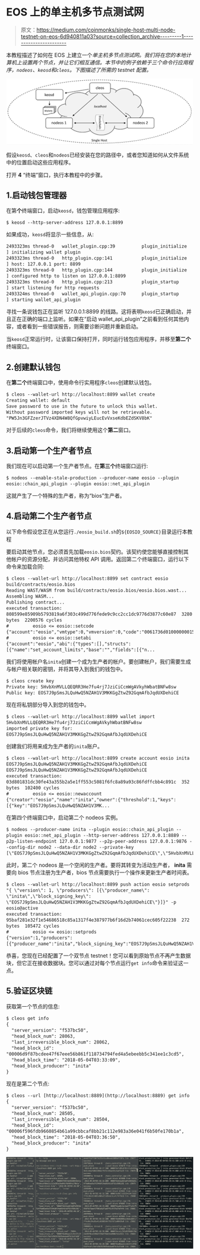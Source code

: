 # EOS 上的单主机多节点测试网

> 原文：<https://medium.com/coinmonks/single-host-multi-node-testnet-on-eos-6d940811a03?source=collection_archive---------1----------------------->

本教程描述了如何在 EOS 上建立一个*单主机多节点测试网。我们将在您的本地计算机上设置两个节点，并让它们相互通信。本节中的例子依赖于三个命令行应用程序，`nodeos`、`keosd`和`cleos`。下图描述了所需的 testnet 配置。*

![](img/de5b975296e519e3cb32accada1e903e.png)

假设`keosd`、`cleos`和`nodeos`已经安装在您的路径中，或者您知道如何从文件系统中的位置启动这些应用程序。

打开 **4** “终端”窗口，执行本教程中的步骤。

## 1.启动钱包管理器

在第**个**终端窗口，启动`keosd`，钱包管理应用程序:

```
$ keosd --http-server-address 127.0.0.1:8899
```

如果成功，`keosd`将显示一些信息，从:

```
2493323ms thread-0   wallet_plugin.cpp:39          plugin_initialize    ] initializing wallet plugin
2493323ms thread-0   http_plugin.cpp:141           plugin_initialize    ] host: 127.0.0.1 port: 8899
2493323ms thread-0   http_plugin.cpp:144           plugin_initialize    ] configured http to listen on 127.0.0.1:8899
2493323ms thread-0   http_plugin.cpp:213           plugin_startup       ] start listening for http requests
2493324ms thread-0   wallet_api_plugin.cpp:70      plugin_startup       ] starting wallet_api_plugin
```

寻找一条说钱包正在监听 127.0.0.1:8899 的线路。这将表明`keosd`已正确启动，并且正在正确的端口上监听。如果在“启动 wallet_api_plugin”之前看到任何其他内容，或者看到一些错误报告，则需要诊断问题并重新启动。

当`keosd`正常运行时，让该窗口保持打开，同时运行钱包应用程序，并移至**第二个**终端窗口。

## 2.创建默认钱包

在**第二个**终端窗口中，使用命令行实用程序`cleos`创建默认钱包。

```
$ cleos --wallet-url http://localhost:8899 wallet create
Creating wallet: default
Save password to use in the future to unlock this wallet.
Without password imported keys will not be retrievable.
"PW5Jn3GFZzerJTVz4XDN4W8QfGpvwiyLEucEvVxseKdbEZdSKV8bK"
```

对于后续的`cleos`命令，我们将继续使用这个**第二**窗口。

## 3.启动第一个生产者节点

我们现在可以启动第一个生产者节点。在**第三个**终端窗口运行:

```
$ nodeos --enable-stale-production --producer-name eosio --plugin eosio::chain_api_plugin --plugin eosio::net_api_plugin
```

这就产生了一个特殊的生产者，称为“bios”生产者。

## 4.启动第二个生产者节点

以下命令假设您正在从您运行`./eosio_build.sh`的`${EOSIO_SOURCE}`目录运行本教程

要启动其他节点，您必须首先加载`eosio.bios`契约。该契约使您能够直接控制其他帐户的资源分配，并访问其他特权 API 调用。返回第二个终端窗口，运行以下命令来加载合同:

```
$ cleos --wallet-url http://localhost:8899 set contract eosio build/contracts/eosio.bios
Reading WAST/WASM from build/contracts/eosio.bios/eosio.bios.wast...
Assembling WASM...
Publishing contract...
executed transaction: 808599e85909b5793819a6f303c499d776fede9c9cc2cc1dc9776d3877c60e87  3280 bytes  2200576 cycles
#         eosio <= eosio::setcode               {"account":"eosio","vmtype":0,"vmversion":0,"code":"0061736d0100000001581060037f7e7f0060057f7e7e7e7e...
#         eosio <= eosio::setabi                {"account":"eosio","abi":{"types":[],"structs":[{"name":"set_account_limits","base":"","fields":[{"n...
```

我们将使用帐户名`inita`创建一个成为生产者的帐户。要创建帐户，我们需要生成与帐户相关联的密钥，并将其导入到我们的钱包中。

```
$ cleos create key
Private key: 5HvbXnMVLLQEQRR3He7fu4rj7JziCiCcmWgAVkyhWbatBNFw8sw
Public key: EOS7J9pSmsJLQuHwQ5NZAH1V3MKKGgZtwZ92GqmAfbJqdUXDehiCE
```

现在将私钥部分导入到您的钱包中。

```
$ cleos --wallet-url http://localhost:8899 wallet import 5HvbXnMVLLQEQRR3He7fu4rj7JziCiCcmWgAVkyhWbatBNFw8sw
imported private key for: EOS7J9pSmsJLQuHwQ5NZAH1V3MKKGgZtwZ92GqmAfbJqdUXDehiCE
```

创建我们将用来成为生产者的`inita`账户。

```
$ cleos --wallet-url http://localhost:8899 create account eosio inita EOS7J9pSmsJLQuHwQ5NZAH1V3MKKGgZtwZ92GqmAfbJqdUXDehiCE EOS7J9pSmsJLQuHwQ5NZAH1V3MKKGgZtwZ92GqmAfbJqdUXDehiCE
executed transaction: 03d801831dc30fe43a355b2a5e1ff553c5081f6fc8a89a93c86fdffcbb4c891c  352 bytes  102400 cycles
#         eosio <= eosio::newaccount            {"creator":"eosio","name":"inita","owner":{"threshold":1,"keys":[{"key":"EOS7J9pSmsJLQuHwQ5NZAH1V3MK...
```

在第四个终端窗口中，启动第二个 nodeos 实例。

```
$ nodeos --producer-name inita --plugin eosio::chain_api_plugin --plugin eosio::net_api_plugin --http-server-address 127.0.0.1:8889 --p2p-listen-endpoint 127.0.0.1:9877 --p2p-peer-address 127.0.0.1:9876 --config-dir node2 --data-dir node2 --private-key [\"EOS7J9pSmsJLQuHwQ5NZAH1V3MKKGgZtwZ92GqmAfbJqdUXDehiCE\",\"5HvbXnMVLLQEQRR3He7fu4rj7JziCiCcmWgAVkyhWbatBNFw8sw\"]
```

此时，第二个 nodeos 是一个空闲的生产者。要将其转变为活动生产者， **inita** 需要向 bios 节点注册为生产者，bios 节点需要执行一个操作来更新生产者时间表。

```
$ cleos --wallet-url http://localhost:8899 push action eosio setprods "{ \"version\": 1, \"producers\": [{\"producer_name\": \"inita\",\"block_signing_key\": \"EOS7J9pSmsJLQuHwQ5NZAH1V3MKKGgZtwZ92GqmAfbJqdUXDehiCE\"}]}" -p eosio@active
executed transaction: 95baf281e32f1e54686518c85a1317f4e387977b6f16d2b74061cec605f22238  272 bytes  105472 cycles
#         eosio <= eosio::setprods              {"version":1,"producers":[{"producer_name":"inita","block_signing_key":"EOS7J9pSmsJLQuHwQ5NZAH1V3MKK...
```

恭喜，您现在已经配置了一个双节点 testnet！您可以看到原始节点不再产生数据块，但它正在接收数据块。您可以通过对每个节点运行`get info`命令来验证这一点。

## 5.验证区块链

获取第一个节点的信息:

```
$ cleos get info
{
  "server_version": "f537bc50",
  "head_block_num": 28063,
  "last_irreversible_block_num": 28062,
  "head_block_id": "00006d9f87bcdee47f67eee56b861f118734794fed4a5ebeebb5c341ee1c3cd5",
  "head_block_time": "2018-05-04T03:33:09",
  "head_block_producer": "inita"
}
```

现在是第二个节点:

```
$ cleos --url [http://localhost:8889](http://localhost:8889) get info
{
  "server_version": "f537bc50",
  "head_block_num": 28505,
  "last_irreversible_block_num": 28504,
  "head_block_id": "00006f596fdb9660854b61a99cbbcaf8bb21c112e983a36e041f6b50fe170b1a",
  "head_block_time": "2018-05-04T03:36:50",
  "head_block_producer": "inita"
}
```

![](img/7d913a6e02988c296f6c5ab7aee3d8b7.png)